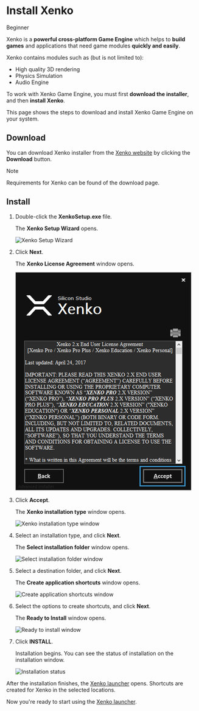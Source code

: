 # Install Xenko

<span class="label label-doc-level">Beginner</span>

Xenko is a **powerful cross-platform Game Engine** which helps to **build games** and applications that need game modules **quickly and easily**.

 Xenko contains modules such as (but is not limited to):

* High quality 3D rendering
* Physics Simulation
* Audio Engine

To work with Xenko Game Engine, you must first **download the installer**, and then **install Xenko**.

This page shows the steps to download and install Xenko Game Engine on your system.

## Download

You can download Xenko installer from the [Xenko website](http://xenko.com/download/) by clicking the **Download** button.


> [!NOTE]
> Requirements for Xenko can be found of the download page.

## Install

 1. Double-click the **XenkoSetup.exe** file.
 
    The **Xenko Setup Wizard** opens.

    ![Xenko Setup Wizard](media/install-xenko-setup-wizard.png)
	
 2. Click **Next**.
 
    The **Xenko License Agreement** window opens.

    ![Xenko license agreement window](media/install-xenko-license-agreement.png)
	
 3. Click **Accept**.
 
    The **Xenko installation type** window opens.

    ![Xenko installation type window](media/install-xenko-installation-type.png)
	
 4. Select an installation type, and click **Next**. 

    The **Select installation folder** window opens.

    ![Select installation folder window](media/install-xenko-select-installation-folder.png)
	
 5. Select a destination folder, and click **Next**.

    The **Create application shortcuts** window opens.
    
    ![Create application shortcuts window](media/install-xenko-create-application-shortcuts.png)
	
 6. Select the options to create shortcuts, and click **Next**.
 
    The **Ready to Install** window opens.
    
    ![Ready to install window](media/install-xenko-ready-to-install.png)

 7. Click **INSTALL**.
 
    Installation begins. You can see the status of installation on the installation window.
 
    ![Installation status](media/install-xenko-installation-status.png)

After the installation finishes, the [Xenko launcher](xenko-launcher.md) opens. Shortcuts are created for Xenko in the selected locations.

Now you're ready to start using the [Xenko launcher](xenko-launcher.md).
